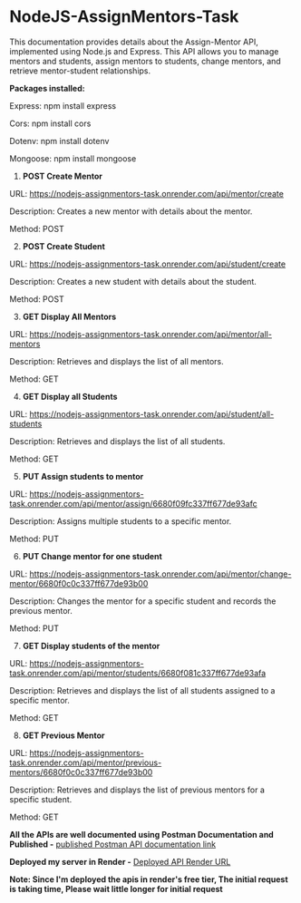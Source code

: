 # NodeJS-AssignMentors-Task

This documentation provides details about the Assign-Mentor API, implemented using Node.js and Express. This API allows you to manage mentors and students, assign mentors to students, change mentors, and retrieve mentor-student relationships.

**Packages installed:**

Express: npm install express

Cors: npm install cors

Dotenv: npm install dotenv

Mongoose: npm install mongoose

1. **POST Create Mentor**

URL: https://nodejs-assignmentors-task.onrender.com/api/mentor/create

Description: Creates a new mentor with details about the mentor.

Method: POST


2. **POST Create Student**

URL: https://nodejs-assignmentors-task.onrender.com/api/student/create

Description: Creates a new student with details about the student.

Method: POST

3. **GET Display All Mentors**

URL: https://nodejs-assignmentors-task.onrender.com/api/mentor/all-mentors

Description: Retrieves and displays the list of all mentors.

Method: GET

4. **GET Display all Students**

URL: https://nodejs-assignmentors-task.onrender.com/api/student/all-students

Description: Retrieves and displays the list of all students.

Method: GET

5. **PUT Assign students to mentor**

URL: https://nodejs-assignmentors-task.onrender.com/api/mentor/assign/6680f09fc337ff677de93afc

Description: Assigns multiple students to a specific mentor.

Method: PUT

6. **PUT Change mentor for one student**

URL: https://nodejs-assignmentors-task.onrender.com/api/mentor/change-mentor/6680f0c0c337ff677de93b00

Description: Changes the mentor for a specific student and records the previous mentor.

Method: PUT

7. **GET Display students of the mentor**

URL: https://nodejs-assignmentors-task.onrender.com/api/mentor/students/6680f081c337ff677de93afa

Description: Retrieves and displays the list of all students assigned to a specific mentor.

Method: GET

8. **GET Previous Mentor**

URL: https://nodejs-assignmentors-task.onrender.com/api/mentor/previous-mentors/6680f0c0c337ff677de93b00

Description: Retrieves and displays the list of previous mentors for a specific student.

Method: GET


**All the APIs are well documented using Postman Documentation and Published -** [published Postman API documentation link](https://documenter.getpostman.com/view/34879950/2sA3duGYtr)

**Deployed my server in Render -** [Deployed API Render URL](https://nodejs-assignmentors-task.onrender.com)

**Note: Since I'm deployed the apis in render's free tier, The initial request is taking time, Please wait little longer for initial request**